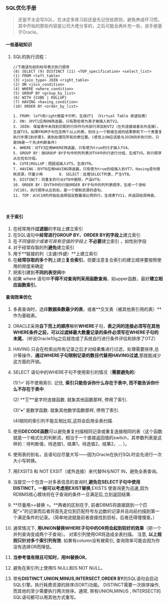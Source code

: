 ### SQL优化手册

>   ​	还是不太会写SQL，在决定多练习前还是先记住些原则，避免养成坏习惯。其中开始的那些内容是公司大佬分享的，之后可能会再补充一些，该手册基于Oracle。

#### 一些基础知识

1.  SQL的执行流程：

    ```
    //下面语句前的标号表示执行顺序
    (8) SELECT (9) DISTINCT (11) <TOP_specification> <select_list> 
    (1) FROM <left_table>
    (3) <join_type> JOIN <right_table> 
    (2) ON <join_condition>
    (4) WHERE <where_condition> 
    (5) GROUP BY <group_by_list> 
    (6) WITH {CUBE | ROLLUP} 
    (7) HAVING <having_condition> 
    (10) ORDER BY <order_by_list>

    1. FROM: left和right做笛卡尔积，生成VT1 （Virtual Table 即虚拟表）
    2. ON: 对VT1应用ON筛选器，只有那些使为真才被插入到TV2。
    3. JOIN: 保留表中未找到匹配的行将作为外部行添加到VT2（左外连接或者右外连接），生成TV3。如果FROM子句包含两个以上的表，则对上一个联接生成的结果表和下一个表重复执行步骤1到步骤3，直到处理完所有的表位置。(感觉上ON应该是与JOIN同步执行的，只是ON是一个先决判断条件)
    4. WHERE：对TV3应用WHERE筛选器，只有使为true的行才插入TV4。
    5. GROUP BY：按GROUP BY子句中的列列表对TV4中的行进行分组，生成TV5。执行顺序从左往右分组。
    6. CUTE|ROLLUP：把超组插入VT5，生成VT6。
    7. HAVING：对VT6应用HAVING筛选器，只有使为true的组插入到VT7。Having语句很耗资源，尽量少用　　    8. SELECT：处理SELECT列表，产生VT8。
    9. DISTINCT：将重复的行从VT8中删除，产品VT9。
    10. ORDER BY：将VT9中的行按ORDER BY子句中的列列表顺序，生成一个游标(VC10)。执行顺序从左到右，是一个很耗资源的语句。
    11. TOP：从VC10的开始处选择指定数量或比例的行，生成表TV11，并返回给调用者。
    ```

    ​

#### 关于索引

1.  在经常用作**过滤器**的字段上建立索引
2.  在SQL语句中**经常进行GROUP BY、ORDER BY的字段上**建立索引
3.  在*不同值较少或者可具有空值的字段上* **不必要**建立索引 ，如性别字段
4.  对于经常存取的列**避免**建立索引
5.  用于**联接的列（主键/外键）**上建立索引
6.  在**经常存取的多个列**上建立**复合索引**，但要注意复合索引的建立顺序要按照使用的频度来确定
7.  把索引建到**不同的表空间**中
8.  如果 where 语句中**不得不对查询列采用函数查询**，如upper函数，最好**建立相应函数索引**。

#### 查询效率优化

1.  多表查询时，选择**数据条数最少的表**，或者**交叉表（被其他表引用的表）**作为基础表。

2.  ORACLE采用**自下而上的顺序**解析**WHERE**子句，**表之间的连接必须写在其他WHERE条件之前，可以过滤掉最大数量记录的条件必须写在WHERE子句的末尾**。（听说Oracle10g之后就改成了系统自行进行条件评估和排序了OTZ）

3.  HAVING 只会在检索出所有记录之后才对结果集进行过滤，处理需要排序,总计等操作，**通过WHERE子句限制记录的数目代替用HAVING过滤**,那就能减少这方面的开销。

4.  SELECT 语句中的WHERE子句不使用索引的情况（**需要避免的**）

    (1)’!=‘ 将不使用索引. 记住, **索引只能告诉你什么存在于表中, 而不能告诉你什么不存在于表中**. 

    (2) **‘||’**是字符连接函数. 就象其他函数那样, 停用了索引. 

    (3)**‘+’** 是数学函数. 就象其他数学函数那样, 停用了索引. 

    (4)相同的索引列不能互相比较,这将会启用全表扫描.

5.  使用**DECODE函数**可以避免重复扫描相同记录或重复连接相同的表（这个函数就是一个格式化的判断流，相当于一个直接返回值的switch，其参数列表是这样的：待判断值，待选值1，结果1，待选值2，结果2，... ）。

6.  使用表的别名，且语句应尽量大写——因为Oracle在执行SQL时会先进行一次大小写转换。

7.  用EXSITS 和 NOT EXSIT（或外连接）来代替IN与NOT IN，避免全表查询。

8.  当提交一个包含一对多表信息的查询时,**避免在SELECT子句中使用DISTINCT，一般可以考虑用EXIST替换**,EXISTS 使查询更为迅速,因为RDBMS核心模块将在子查询的条件一旦满足后,立刻返回结果. 

9.  **尽量用>=替换 >。**两者的区别在于, 前者DBMS将直接跳到一个匹配“=”的记录而后者将首先定位到匹配符号左边数的记录并且向前扫描到第一个满足条件的记录。（简单地说就是前者直接找到目标，后者还得慢慢查。）

10.  通常情况下, **用UNION替换WHERE子句中的OR将会起到较好的效果**（把一个并列查询变成两个子查询）。 对索引列使用OR将造成全表扫描。 注意, **以上规则只针对多个索引列有效**. 如果有column没有被索引, 查询效率可能会因为你没有选择OR而降低。

11.  **当参考值有限且可知时，用IN替换OR**。

12.  避免在索引列上使用IS NULL和IS NOT NULL。

13.  带有**DISTINCT**,**UNION**,**MINUS**,**INTERSECT**,**ORDER BY**的SQL语句会启动SQL引擎。执行耗费资源的排序(SORT)功能。 DISTINCT需要一次排序操作, 而其他的至少需要执行两次排序。通常, 带有UNION,MINUS , INTERSECT的SQL语句都可以用其他方式重写。

